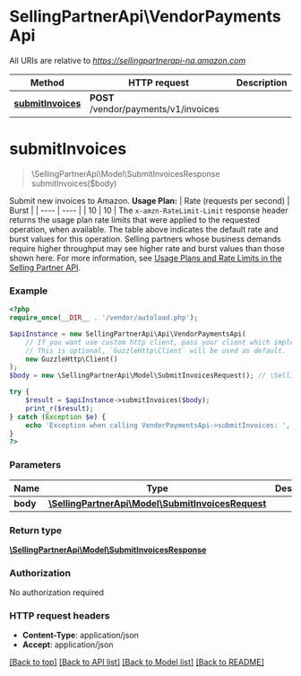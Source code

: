 # SellingPartnerApi\VendorPaymentsApi

All URIs are relative to *https://sellingpartnerapi-na.amazon.com*

Method | HTTP request | Description
------------- | ------------- | -------------
[**submitInvoices**](VendorPaymentsApi.md#submitInvoices) | **POST** /vendor/payments/v1/invoices | 


# **submitInvoices**
> \SellingPartnerApi\Model\SubmitInvoicesResponse submitInvoices($body)



Submit new invoices to Amazon.  **Usage Plan:**  | Rate (requests per second) | Burst | | ---- | ---- | | 10 | 10 |  The `x-amzn-RateLimit-Limit` response header returns the usage plan rate limits that were applied to the requested operation, when available. The table above indicates the default rate and burst values for this operation. Selling partners whose business demands require higher throughput may see higher rate and burst values than those shown here. For more information, see [Usage Plans and Rate Limits in the Selling Partner API](https://developer-docs.amazon.com/sp-api/docs/usage-plans-and-rate-limits-in-the-sp-api).

### Example
```php
<?php
require_once(__DIR__ . '/vendor/autoload.php');

$apiInstance = new SellingPartnerApi\Api\VendorPaymentsApi(
    // If you want use custom http client, pass your client which implements `GuzzleHttp\ClientInterface`.
    // This is optional, `GuzzleHttp\Client` will be used as default.
    new GuzzleHttp\Client()
);
$body = new \SellingPartnerApi\Model\SubmitInvoicesRequest(); // \SellingPartnerApi\Model\SubmitInvoicesRequest | 

try {
    $result = $apiInstance->submitInvoices($body);
    print_r($result);
} catch (Exception $e) {
    echo 'Exception when calling VendorPaymentsApi->submitInvoices: ', $e->getMessage(), PHP_EOL;
}
?>
```

### Parameters

Name | Type | Description  | Notes
------------- | ------------- | ------------- | -------------
 **body** | [**\SellingPartnerApi\Model\SubmitInvoicesRequest**](../Model/SubmitInvoicesRequest.md)|  |

### Return type

[**\SellingPartnerApi\Model\SubmitInvoicesResponse**](../Model/SubmitInvoicesResponse.md)

### Authorization

No authorization required

### HTTP request headers

 - **Content-Type**: application/json
 - **Accept**: application/json

[[Back to top]](#) [[Back to API list]](../../README.md#documentation-for-api-endpoints) [[Back to Model list]](../../README.md#documentation-for-models) [[Back to README]](../../README.md)

